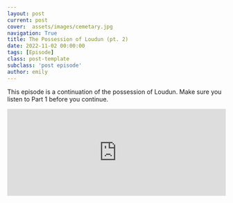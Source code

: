 ```yaml
---
layout: post
current: post
cover:  assets/images/cemetary.jpg
navigation: True
title: The Possession of Loudun (pt. 2)
date: 2022-11-02 00:00:00
tags: [Episode]
class: post-template
subclass: 'post episode'
author: emily
---
```


This episode is a continuation of the possession of Loudun. Make sure you listen to Part 1 before you continue. 

<iframe src="https://www.buzzsprout.com/2049734/11620175-the-possession-of-loudun-pt-2?client_source=small_player&iframe=true" loading="lazy" width="100%" height="200" frameborder="0" scrolling="no" title='Hosting Evil, The Possession of Loudun (pt. 2)'></iframe>